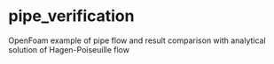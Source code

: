 # pipe_verification
OpenFoam example of pipe flow and result comparison with analytical solution of Hagen-Poiseuille flow
